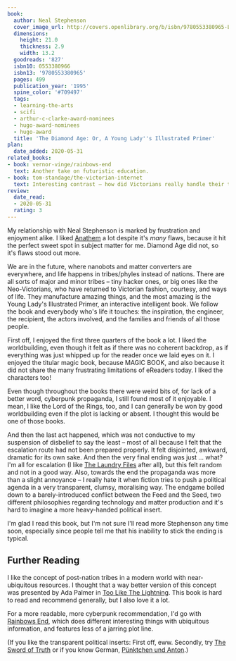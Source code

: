 ```yaml
---
book:
  author: Neal Stephenson
  cover_image_url: http://covers.openlibrary.org/b/isbn/9780553380965-L.jpg
  dimensions:
    height: 21.0
    thickness: 2.9
    width: 13.2
  goodreads: '827'
  isbn10: 0553380966
  isbn13: '9780553380965'
  pages: 499
  publication_year: '1995'
  spine_color: '#709497'
  tags:
  - learning-the-arts
  - scifi
  - arthur-c-clarke-award-nominees
  - hugo-award-nominees
  - hugo-award
  title: 'The Diamond Age: Or, A Young Lady''s Illustrated Primer'
plan:
  date_added: 2020-05-31
related_books:
- book: vernor-vinge/rainbows-end
  text: Another take on futuristic education.
- book: tom-standage/the-victorian-internet
  text: Interesting contrast – how did Victorians really handle their technology?
review:
  date_read:
  - 2020-05-31
  rating: 3
---
```


My relationship with Neal Stephenson is marked by frustration and enjoyment alike. I liked
[Anathem](https://books.rixx.de/reviews/2019/anathem/) a lot despite it's *many* flaws, because it hit the perfect sweet
spot in subject matter for me. Diamond Age did not, so it's flaws stood out more.

We are in the future, where nanobots and matter converters are everywhere, and life happens in tribes/phyles instead of
nations. There are all sorts of major and minor tribes – tiny hacker ones, or big ones like the Neo-Victorians, who have
returned to Victorian fashion, courtesy, and ways of life. They manufacture amazing things, and the most amazing is the
Young Lady's Illustrated Primer, an interactive intelligent book. We follow the book and everybody who's life it
touches: the inspiration, the engineer, the recipient, the actors involved, and the families and friends of all those
people.

First off, I enjoyed the first three quarters of the book a lot. I liked the worldbuilding, even though it felt as if
there was no coherent backdrop, as if everything was just whipped up for the reader once we laid eyes on it. I enjoyed
the titular magic book, because MAGIC BOOK, and also because it did not share the many frustrating limitations of
eReaders today. I liked the characters too!

Even though throughout the books there were weird bits of, for lack of a better word, cyberpunk propaganda, I still
found most of it enjoyable. I mean, I like the Lord of the Rings, too, and I can generally be won by good worldbuilding
even if the plot is lacking or absent. I thought this would be one of those books.

And then the last act happened, which was not conductive to my suspension of disbelief to say the least – most of all
because I felt that the escalation route had not been prepared properly. It felt disjointed, awkward, dramatic for its
own sake. And then the very final ending was just … what? I'm all for escalation (I like [The Laundry
Files](https://books.rixx.de/reviews/2015/the-atrocity-archives) after all), but this felt random and not in a good way.
Also, towards the end the propaganda was more than a slight annoyance – I really hate it when fiction tries to push a
political agenda in a very transparent, clumsy, moralising way. The endgame boiled down to a barely-introduced conflict
between the Feed and the Seed, two different philosophies regarding technology and matter production and it's hard to
imagine a more heavy-handed political insert.

I'm glad I read this book, but I'm not sure I'll read more Stephenson any time soon, especially since people tell me
that his inability to stick the ending is typical.

## Further Reading

I like the concept of post-nation tribes in a modern world with near-ubiquitous resources. I thought that a way better
version of this concept was presented by Ada Palmer in [Too Like The
Lightning](https://books.rixx.de/reviews/2018/too-like-the-lightning). This book is hard to read and recommend
generally, but I also love it a lot.

For a more readable, more cyberpunk recommendation, I'd go with [Rainbows
End](https://books.rixx.de/reviews/2018/rainbows-end), which does different interesting things with ubiquitous
information, and features less of a jarring plot line.

(If you like the transparent political inserts: First off, eww. Secondly, try [The Sword of
Truth](https://books.rixx.de/reviews/2016/wizards-first-rule) or if you know German, [Pünktchen und
Anton](https://books.rixx.de/reviews/2001/punktchen-und-anton).)
